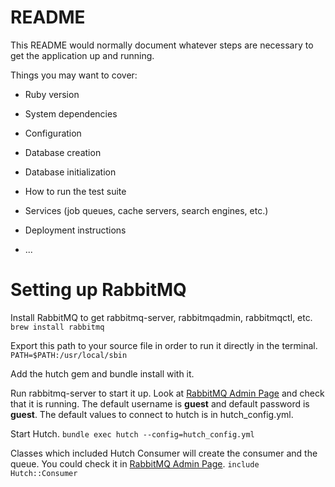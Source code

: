 # README

This README would normally document whatever steps are necessary to get the
application up and running.

Things you may want to cover:

* Ruby version

* System dependencies

* Configuration

* Database creation

* Database initialization

* How to run the test suite

* Services (job queues, cache servers, search engines, etc.)

* Deployment instructions

* ...


# Setting up RabbitMQ
Install RabbitMQ to get rabbitmq-server, rabbitmqadmin, rabbitmqctl, etc.
`brew install rabbitmq`

Export this path to your source file in order to run it directly in the terminal.
`PATH=$PATH:/usr/local/sbin`

Add the hutch gem and bundle install with it.

Run rabbitmq-server to start it up. Look at [RabbitMQ Admin Page](http://localhost:15672/) and check that it is running. The default username is **guest** and default password is **guest**. The default values to connect to hutch is in hutch_config.yml.

Start Hutch.
`bundle exec hutch --config=hutch_config.yml`

Classes which included Hutch Consumer will create the consumer and the queue. You could check it in [RabbitMQ Admin Page](http://localhost:15672/).
`include Hutch::Consumer`
